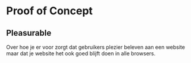 # Proof of Concept

## Pleasurable

Over hoe je er voor zorgt dat gebruikers plezier beleven aan een website maar dat je website het ook goed blijft doen in alle browsers.

<!--

## Aanpak

Over leuke dingen maken. Maar er tegelijk voor zorgen dat als een browser, of een mens, de advanced coding niet kan verwerken dat je website dan terugvalt ...
Over browser ondersteuning, over feature detection, 
Over wat je doet in js zodat buttons en animaties de voel niet verkloten
Over hoe je view transitions 'veilig' kan gebruiken
Over hoe je scroll driven animations 'veilig' kan gebruiken
Over hoe je ancor position 'veilig' kan gebruiken



-->


